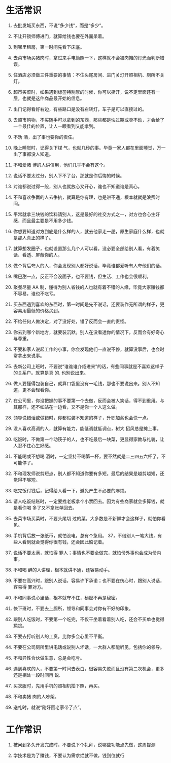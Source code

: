 # 生活常识

1. 去批发城买东西，不说“多少钱”，而是“多少”。

2. 不让开锁师傅进门，就算给钱也要在外面呆着。

3. 到哪里租房，第一时间先看下床底。

4. 去菜市场买猪肉时，拿过来手电筒照一下，这样就不会被肉摊的灯光而判断错误。

5. 住酒店必须做三件重要的事情：不住头尾房间、进门关灯开照相机、厕所不关灯。

6. 超市买菜时，如果遇到标签特别厚的时候，你可以撕开，说不定里面还有一层，也就是这件商品最开始的信息。

7. 出门记得看好右边，有些路口是没有右转灯，车子是可以直接过的。

8. 去超市购物，不买随手可以拿到的东西，那些都是快过期或卖不动，才会给了一个最佳的位置，让人一眼看到又能拿到。

9. 不劝 酒，出了事也要你的责任。

10. 晚上睡觉时，记得关下煤 气，也就几秒的事。毕竟一家人都在里面睡觉，万一出了事都没人知道。

11. 不和爱赌 博的人讲信用，他们几乎不会有这个。

12. 说话不要太过分，别人下不了台，那就是你后悔的时候。

13. 对谁都说过得一般，别人也就放心又开心，谁也不知道谁是真心。

14. 不和喜欢争赢的人去争执，就算是你有理，也是讲不通，根本就就是浪费时间。

15. 平常就拿三块钱的饮料请别人，这是最好的社交方式之一，对方也会心生好感，而且最主要是不用多少钱。

16. 你想要知道对方到底是什么样的人，就去他家走一趟，原生家庭什么样，也就是那人真正的样子。

17. 就算想发圈子，也就设置那么几个人可以看，没必要全部给别人看，有着笑话、看透、屏蔽你的人。

18. 做个背后夸人的人，你会发现别人都好说话，毕竟谁都爱听有人夸他们的话。

19. 嘴巴甜一点，反正不会没面子，也不要钱，但生活、工作也会很顺利。

20. 聚餐尽量 AA 制，懂得为别人省钱的人也就有着不错的人缘，毕竟大家赚钱都不容易，谁也不吃亏。

21. 买东西遇到喜欢的东西时，第一时间是先不说话，还要装作无所谓的样子，更容易用最低的价格买到。

22. 不给任何人做决定，对了没好处，错了反而会一直的责怪。

23. 你去到哪个新地方，就要装沉默。别人在没看透你的情况下，反而会有好奇心与尊重。

24. 不要和家人说起工作的小事，你会发现他们一直说不停，就算没事后，也会时常拿出来说事。

25. 去新公司上班时，不要说“谁谁谁介绍进来”的话，有些同事就是不喜欢这样子的关系户。就算是真
的. 也别说出来。

26. 做人要懂得包装自己，就算口袋里没有一毛钱，那也不要说出来。别人不知道，更不会轻看你。

27. 在公司里，你没把握的事不要第一个去做，反而会被人笑话，得不到重用。与其那样，还不如站在一边看，又不是你一个人这么做。

28. 领导说错话或做错时，你都假装不知道的样子，升职加薪也会快一点。

29. 没人喜欢高调的人，就算有能力，能低调就低调点，树大 招风总是摊上事。

30. 吃饭时，不做第一个动筷子的人，也不吃最后一块菜，更显得家教与礼貌，让人忍不住心生好感。

31. 不能喝或不想喝 酒时，一定坚持不喝第一杯，要不然就是二三四五六杯了，不可能停了。

32. 不和理发师说剪短点，别人都不知道你要有多短。最后的结果是越剪越短，还觉得不够短。

33. 吃完饭付钱后，记得给人看一下，避免产生不必要的麻烦。

34. 请人吃饭结账时，一定要找老板拿个小票回去。因为有些商家就会多算钱，就是看你喝 多了又不拿账单回去。

35. 去菜市场买菜时，不要头尾切 过的菜，大多数是不新鲜才会这样子，就怕你看见。

36. 手机背后放一张纸币，就怕没电，总有个急用。 37，不借别人一笔大钱，有些人看到就会觉得你很有钱，还会因此惦记着。

38. 说话不要太满，就怕得 罪人；事情也不要全做完，就怕份外事也会成为份内事。

39. 不和喝 醉的人讲理，根本就讲不通，还容易动手。

40. 不要在高兴时，跟别人说话，容易许下承诺；也不要在伤心时，跟别人说话，容易得 罪对方。

41. 不和同事说心里话，根本就守不住，秘密不再是秘密。

42. 快下班时，不要去上厕所，领导和同事会对你有不好的印象。

43. 跟别人吃饭时，不要第一个吃完，不仅干坐着看着别人吃，还会不买单也觉得尴尬。

44. 不要去打听别人的工资，比你多会心里不平衡。

45. 不要在公司厕所里讲电话或说别人坏话，一大群人都能听见，包括你的领导。

46. 不和异性合伙做生意，总是会吃亏。

47. 遇到喜欢的人，不要第一时间去表白，很容易失败而且没有第二次机会，更多还是相处一段时间再
说. 

48. 买衣服时，先用手机的照相机拍下照，再买。

49. 不和卖猪 肉的人吵架。

50. 送礼时，就说“刚好回老家带了点”。

# 工作常识

1. 被问到多久开发完成时，不要说下个礼拜，说哪些功能点先做，这周提测

2. 学技术是为了赚钱，不要认为需求烂就不做，钱到位就行